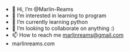 - 👋 Hi, I’m @Marlin-Reams
- 👀 I’m interested in learning to program 
- 🌱 I’m currently learning python
- 💞️ I’m looking to collaborate on anything :)
- 📫 How to reach me marlinreams@gmail.com
- marlinreams.com

<!---
Marlin-Reams/Marlin-Reams is a ✨ special ✨ repository because its `README.md` (this file) appears on your GitHub profile.
You can click the Preview link to take a look at your changes.
--->
